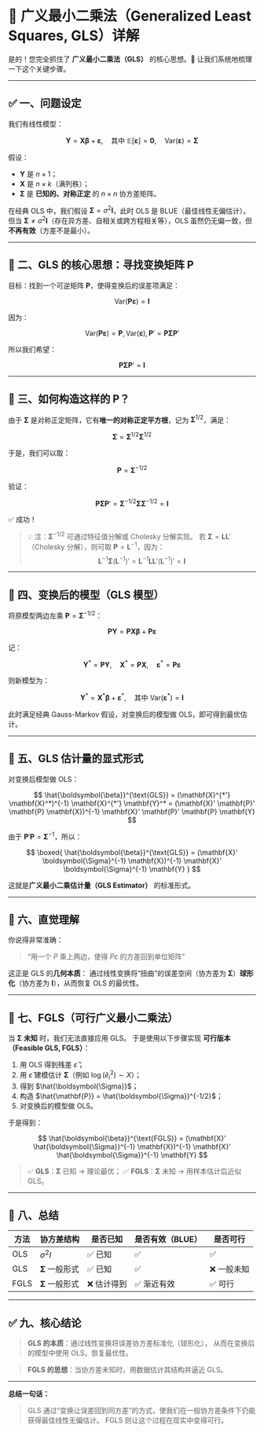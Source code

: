 
# 📘 广义最小二乘法（Generalized Least Squares, GLS）详解

是的！您完全抓住了 **广义最小二乘法（GLS）** 的核心思想。👏
让我们系统地梳理一下这个关键步骤。

---

## ✅ 一、问题设定

我们有线性模型：

$$
\mathbf{Y} = \mathbf{X}\boldsymbol{\beta} + \boldsymbol{\varepsilon},
\quad \text{其中 } \mathbb{E}[\boldsymbol{\varepsilon}] = \mathbf{0},
\quad \text{Var}(\boldsymbol{\varepsilon}) = \boldsymbol{\Sigma}
$$

假设：

* $\mathbf{Y}$ 是 $n \times 1$；
* $\mathbf{X}$ 是 $n \times k$（满列秩）；
* $\boldsymbol{\Sigma}$ 是 **已知的、对称正定** 的 $n \times n$ 协方差矩阵。

在经典 OLS 中，我们假设 $\boldsymbol{\Sigma} = \sigma^2 \mathbf{I}$，此时 OLS 是 BLUE（最佳线性无偏估计）。
但当 $\boldsymbol{\Sigma} \neq \sigma^2 \mathbf{I}$（存在异方差、自相关或跨方程相关等），OLS 虽然仍无偏一致，但**不再有效**（方差不是最小）。

---

## 🔑 二、GLS 的核心思想：寻找变换矩阵 $\mathbf{P}$

目标：找到一个可逆矩阵 $\mathbf{P}$，使得变换后的误差项满足：

$$
\text{Var}(\mathbf{P}\boldsymbol{\varepsilon}) = \mathbf{I}
$$

因为：

$$
\text{Var}(\mathbf{P}\boldsymbol{\varepsilon})
= \mathbf{P} , \text{Var}(\boldsymbol{\varepsilon}) , \mathbf{P}'
= \mathbf{P} \boldsymbol{\Sigma} \mathbf{P}'
$$

所以我们希望：

$$
\mathbf{P} \boldsymbol{\Sigma} \mathbf{P}' = \mathbf{I}
$$

---

## 🧮 三、如何构造这样的 $\mathbf{P}$？

由于 $\boldsymbol{\Sigma}$ 是对称正定矩阵，它有**唯一的对称正定平方根**，记为 $\boldsymbol{\Sigma}^{1/2}$，满足：

$$
\boldsymbol{\Sigma} = \boldsymbol{\Sigma}^{1/2} \boldsymbol{\Sigma}^{1/2}
$$

于是，我们可以取：

$$
\mathbf{P} = \boldsymbol{\Sigma}^{-1/2}
$$

验证：

$$
\mathbf{P} \boldsymbol{\Sigma} \mathbf{P}'
= \boldsymbol{\Sigma}^{-1/2} \boldsymbol{\Sigma} \boldsymbol{\Sigma}^{-1/2}
= \mathbf{I}
$$

✅ 成功！

> 💡 注：$\boldsymbol{\Sigma}^{-1/2}$ 可通过特征值分解或 Cholesky 分解实现。
> 若 $\boldsymbol{\Sigma} = \mathbf{L}\mathbf{L}'$（Cholesky 分解），则可取 $\mathbf{P} = \mathbf{L}^{-1}$，因为：
> $$
> \mathbf{L}^{-1} \boldsymbol{\Sigma} (\mathbf{L}^{-1})'
> = \mathbf{L}^{-1} \mathbf{L} \mathbf{L}' (\mathbf{L}^{-1})' = \mathbf{I}
> $$

---

## 🔄 四、变换后的模型（GLS 模型）

将原模型两边左乘 $\mathbf{P} = \boldsymbol{\Sigma}^{-1/2}$：

$$
\mathbf{P} \mathbf{Y} = \mathbf{P} \mathbf{X} \boldsymbol{\beta} + \mathbf{P} \boldsymbol{\varepsilon}
$$

记：

$$
\mathbf{Y}^* = \mathbf{P} \mathbf{Y},
\quad \mathbf{X}^* = \mathbf{P} \mathbf{X},
\quad \boldsymbol{\varepsilon}^* = \mathbf{P} \boldsymbol{\varepsilon}
$$

则新模型为：

$$
\mathbf{Y}^* = \mathbf{X}^* \boldsymbol{\beta} + \boldsymbol{\varepsilon}^*,
\quad \text{其中 } \text{Var}(\boldsymbol{\varepsilon}^*) = \mathbf{I}
$$

此时满足经典 Gauss-Markov 假设，对变换后的模型做 OLS，即可得到最优估计。

---

## 📌 五、GLS 估计量的显式形式

对变换后模型做 OLS：

$$
\hat{\boldsymbol{\beta}}^{\text{GLS}}
= (\mathbf{X}^{*'} \mathbf{X}^*)^{-1} \mathbf{X}^{*'} \mathbf{Y}^*
= (\mathbf{X}' \mathbf{P}' \mathbf{P} \mathbf{X})^{-1} \mathbf{X}' \mathbf{P}' \mathbf{P} \mathbf{Y}
$$

由于 $\mathbf{P}' \mathbf{P} = \boldsymbol{\Sigma}^{-1}$，所以：

$$
\boxed{
\hat{\boldsymbol{\beta}}^{\text{GLS}}
= (\mathbf{X}' \boldsymbol{\Sigma}^{-1} \mathbf{X})^{-1}
\mathbf{X}' \boldsymbol{\Sigma}^{-1} \mathbf{Y}
}
$$

这就是**广义最小二乘估计量（GLS Estimator）** 的标准形式。

---

## 🌟 六、直觉理解

你说得非常准确：

> “用一个 $P$ 乘上两边，使得 $P\varepsilon$ 的方差回到单位矩阵”

这正是 GLS 的**几何本质**：
通过线性变换将“扭曲”的误差空间（协方差为 $\boldsymbol{\Sigma}$）**球形化**（协方差为 $\mathbf{I}$），从而恢复 OLS 的最优性。

---

## 🔁 七、FGLS（可行广义最小二乘法）

当 $\boldsymbol{\Sigma}$ **未知** 时，我们无法直接应用 GLS。
于是使用以下步骤实现 **可行版本（Feasible GLS, FGLS）**：

1. 用 OLS 得到残差 $\hat{\varepsilon}$；
2. 用 $\hat{\varepsilon}$ 建模估计 $\boldsymbol{\Sigma}$（例如 $\log(\hat{e}_i^2) \sim X$）；
3. 得到 $\hat{\boldsymbol{\Sigma}}$；
4. 构造 $\hat{\mathbf{P}} = \hat{\boldsymbol{\Sigma}}^{-1/2}$；
5. 对变换后的模型做 OLS。

于是得到：

$$
\hat{\boldsymbol{\beta}}^{\text{FGLS}}
= (\mathbf{X}' \hat{\boldsymbol{\Sigma}}^{-1} \mathbf{X})^{-1}
\mathbf{X}' \hat{\boldsymbol{\Sigma}}^{-1} \mathbf{Y}
$$

> ✅ **GLS**：$\boldsymbol{\Sigma}$ 已知 → 理论最优；
> ✅ **FGLS**：$\boldsymbol{\Sigma}$ 未知 → 用样本估计后近似 GLS。

---

## 🧠 八、总结

| 方法   | 协方差结构                      | 是否已知   | 是否有效（BLUE） | 是否可行   |
| ---- | -------------------------- | ------ | ---------- | ------ |
| OLS  | $\sigma^2 I$               | ✅ 已知   | ✅          | ✅      |
| GLS  | $\boldsymbol{\Sigma}$ 一般形式 | ✅ 已知   | ✅          | ❌ 一般未知 |
| FGLS | $\boldsymbol{\Sigma}$ 一般形式 | ❌ 估计得到 | ✅ 渐近有效     | ✅ 可行   |

---

## ✅ 九、核心结论

> **GLS 的本质**：通过线性变换将误差协方差标准化（球形化），
> 从而在变换后的模型中使用 OLS，恢复最优性。

> **FGLS 的思想**：当协方差未知时，用数据估计其结构并逼近 GLS。

---

**总结一句话：**

> GLS 通过“变换让误差回到同方差”的方式，使我们在一般协方差条件下仍能获得最佳线性无偏估计。
> FGLS 则让这个过程在现实中变得可行。
